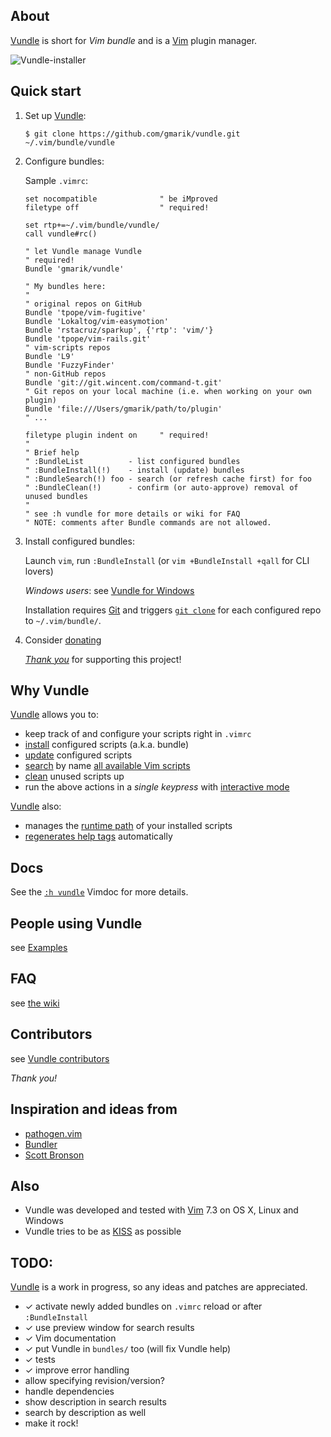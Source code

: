 ## About

[Vundle] is short for _Vim bundle_ and is a [Vim] plugin manager.

![Vundle-installer](http://25.media.tumblr.com/tumblr_m8m96w06G81r39828o1_1280.png)

## Quick start

1. Set up [Vundle]:

   ```
   $ git clone https://github.com/gmarik/vundle.git ~/.vim/bundle/vundle
   ```

2. Configure bundles:

   Sample `.vimrc`:

   ```vim
   set nocompatible              " be iMproved
   filetype off                  " required!
   
   set rtp+=~/.vim/bundle/vundle/
   call vundle#rc()
   
   " let Vundle manage Vundle
   " required! 
   Bundle 'gmarik/vundle'
   
   " My bundles here:
   "
   " original repos on GitHub
   Bundle 'tpope/vim-fugitive'
   Bundle 'Lokaltog/vim-easymotion'
   Bundle 'rstacruz/sparkup', {'rtp': 'vim/'}
   Bundle 'tpope/vim-rails.git'
   " vim-scripts repos
   Bundle 'L9'
   Bundle 'FuzzyFinder'
   " non-GitHub repos
   Bundle 'git://git.wincent.com/command-t.git'
   " Git repos on your local machine (i.e. when working on your own plugin)
   Bundle 'file:///Users/gmarik/path/to/plugin'
   " ...
   
   filetype plugin indent on     " required!
   "
   " Brief help
   " :BundleList          - list configured bundles
   " :BundleInstall(!)    - install (update) bundles
   " :BundleSearch(!) foo - search (or refresh cache first) for foo
   " :BundleClean(!)      - confirm (or auto-approve) removal of unused bundles
   "
   " see :h vundle for more details or wiki for FAQ
   " NOTE: comments after Bundle commands are not allowed.
   ```

3. Install configured bundles:

   Launch `vim`, run `:BundleInstall` 
   (or `vim +BundleInstall +qall` for CLI lovers)

   *Windows users*: see [Vundle for Windows](https://github.com/gmarik/vundle/wiki/Vundle-for-Windows)

   Installation requires [Git] and triggers [`git clone`](http://gitref.org/creating/#clone) for each configured repo to `~/.vim/bundle/`.

4. Consider [donating](https://www.paypal.com/cgi-bin/webscr?cmd=_s-xclick&hosted_button_id=T44EJZX8RBUWY)

   [*Thank you*](http://j.mp/rSbm01) for supporting this project!


## Why Vundle

[Vundle] allows you to:

- keep track of and configure your scripts right in `.vimrc`
- [install] configured scripts (a.k.a. bundle) 
- [update] configured scripts
- [search] by name [all available Vim scripts]
- [clean] unused scripts up
- run the above actions in a *single keypress* with [interactive mode]

[Vundle] also:

- manages the [runtime path] of your installed scripts
- [regenerates help tags][helptags] automatically

## Docs

See the [`:h vundle`](https://github.com/gmarik/vundle/blob/master/doc/vundle.txt) Vimdoc for more details.

## People using Vundle

see [Examples](https://github.com/gmarik/vundle/wiki/Examples)

## FAQ

see [the wiki](https://github.com/gmarik/vundle/wiki#faq)

## Contributors

see [Vundle contributors](https://github.com/gmarik/vundle/graphs/contributors)

*Thank you!*

## Inspiration and ideas from

* [pathogen.vim]
* [Bundler]
* [Scott Bronson](http://github.com/bronson)

## Also

* Vundle was developed and tested with [Vim] 7.3 on OS X, Linux and Windows
* Vundle tries to be as [KISS](http://en.wikipedia.org/wiki/KISS_principle) as possible

## TODO:
[Vundle] is a work in progress, so any ideas and patches are appreciated.

* ✓ activate newly added bundles on `.vimrc` reload or after `:BundleInstall`
* ✓ use preview window for search results
* ✓ Vim documentation
* ✓ put Vundle in `bundles/` too (will fix Vundle help)
* ✓ tests
* ✓ improve error handling
* allow specifying revision/version?
* handle dependencies
* show description in search results
* search by description as well
* make it rock!

[Vundle]:http://github.com/gmarik/vundle
[pathogen.vim]:http://github.com/tpope/vim-pathogen/
[Bundler]:https://github.com/bundler/bundler
[Vim]:http://www.vim.org
[Git]:http://git-scm.com
[all available Vim scripts]:http://vim-scripts.org/vim/scripts.html
[helptags]:http://vimdoc.sourceforge.net/htmldoc/helphelp.html#:helptags
[runtime path]:http://vimdoc.sourceforge.net/htmldoc/options.html#%27runtimepath%27

[install]:https://github.com/gmarik/vundle/blob/master/doc/vundle.txt#L115-129
[update]:https://github.com/gmarik/vundle/blob/master/doc/vundle.txt#L131-137
[search]:https://github.com/gmarik/vundle/blob/master/doc/vundle.txt#L139-161
[clean]:https://github.com/gmarik/vundle/blob/master/doc/vundle.txt#L171-L183
[interactive mode]:https://github.com/gmarik/vundle/blob/master/doc/vundle.txt#L186-213
